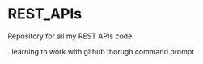 # REST_APIs
Repository for all my REST APIs code

. learning to work with github thorugh command prompt